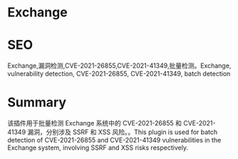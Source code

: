 # Exchange
# SEO
Exchange,漏洞检测,CVE-2021-26855,CVE-2021-41349,批量检测。Exchange, vulnerability detection, CVE-2021-26855, CVE-2021-41349, batch detection
# Summary
该插件用于批量检测 Exchange 系统中的 CVE-2021-26855 和 CVE-2021-41349 漏洞，分别涉及 SSRF 和 XSS 风险。。This plugin is used for batch detection of CVE-2021-26855 and CVE-2021-41349 vulnerabilities in the Exchange system, involving SSRF and XSS risks respectively.
